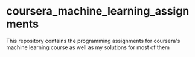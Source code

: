 # coursera_machine_learning_assignments
This repository contains the programming assignments for coursera's machine learning course as well as my solutions for most of them
